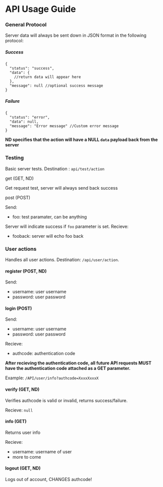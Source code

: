 # API Usage Guide

### General Protocol
Server data will always be sent down in JSON format in the following protocol:

##### Success

```
{
  "status": "success",
  "data": {
    //return data will appear here
  },
  "message": null //optional success message
}
```

##### Failure

```
{
  "status": "error",
  "data": null,
  "message": "Error message" //Custom error message
}
```

**ND specifies that the action will have a NULL `data` payload back from the server**

### Testing

Basic server tests. Destination : `api/test/action`

get (GET, ND)

Get request test, server will always send back success

post (POST)

Send:
+ foo: test paramater, can be anything

Server will indicate success if `foo` parameter is set. Recieve:
+ fooback: server will echo foo back

### User actions

Handles all user actions. Destination: `/api/user/action`.

#### register (POST, ND)

Send:

+ username: user username
+ password: user password

#### login (POST)

Send:
+ username: user username
+ password: user password

Recieve:
+ authcode: authentication code

**After recieving the authentication code, all future API requests MUST have the authentication code attached as a GET parameter.**

Example: `/API/user/info?authcode=XxxxXxxxX`

#### verify (GET, ND)

Verifies authcode is valid or invalid, returns success/failure.

Recieve: `null`

#### info (GET)

Returns user info

Recieve:
+ username: username of user
+ more to come

#### logout (GET, ND)

Logs out of account, CHANGES authcode!
